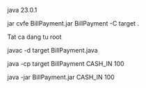 java 23.0.1

jar cvfe BillPayment.jar BillPayment -C target .


Tat ca dang tu root

javac -d target BillPayment.java

java -cp target BillPayment CASH_IN 100

java -jar BillPayment.jar CASH_IN 100